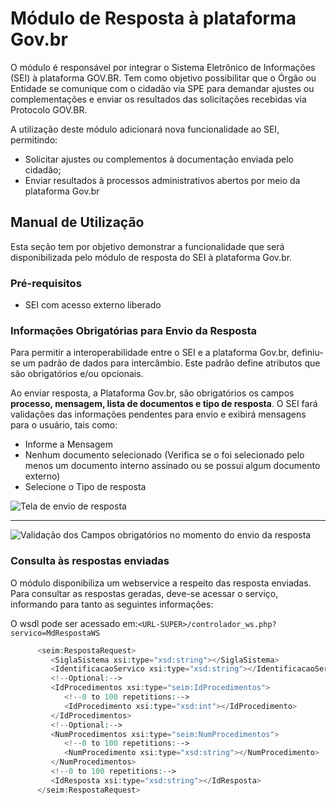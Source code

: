 # Módulo de Resposta à plataforma Gov.br

O módulo é responsável por integrar o Sistema Eletrônico de Informações (SEI) à plataforma GOV.BR. Tem como objetivo possibilitar que o Órgão ou Entidade se comunique com o cidadão via SPE para demandar ajustes ou complementações e enviar os resultados das solicitações recebidas via Protocolo GOV.BR.


A utilização deste módulo adicionará nova funcionalidade ao SEI, permitindo:
 - Solicitar ajustes ou complementos à documentação enviada pelo cidadão;
 - Enviar resultados à processos administrativos abertos por meio da plataforma Gov.br

## Manual de Utilização

Esta seção tem por objetivo demonstrar a funcionalidade que será disponibilizada pelo módulo de resposta do SEI à plataforma Gov.br.

### Pré-requisitos
- SEI com acesso externo liberado

### Informações Obrigatórias para Envio da Resposta

Para permitir a interoperabilidade entre o SEI e a plataforma Gov.br, definiu-se um padrão de dados para intercâmbio. Este padrão define atributos que são obrigatórios e/ou opcionais.

Ao enviar resposta, a Plataforma Gov.br, são obrigatórios os campos **processo, mensagem, lista de documentos e tipo de resposta**. O SEI fará validações das informações pendentes para envio e exibirá mensagens para o usuário, tais como:

- Informe a Mensagem
- Nenhum documento selecionado (Verifica se o foi selecionado pelo menos um documento interno assinado ou se possui algum documento externo)
- Selecione o Tipo de resposta

![Tela de envio de resposta](imagens/tela_mod_resposta.gif)

---

![Validação dos Campos obrigatórios no momento do envio da resposta](imagens/mod_resposta_validacoes.gif)

### Consulta às respostas enviadas

O módulo disponibiliza um webservice a respeito das resposta enviadas. Para consultar as respostas geradas, deve-se acessar o serviço, informando para tanto as seguintes informações:

O wsdl pode ser acessado em:```<URL-SUPER>/controlador_ws.php?servico=MdRespostaWS```

```php
      <seim:RespostaRequest>
         <SiglaSistema xsi:type="xsd:string"></SiglaSistema>
         <IdentificacaoServico xsi:type="xsd:string"></IdentificacaoServico>
         <!--Optional:-->
         <IdProcedimentos xsi:type="seim:IdProcedimentos">
            <!--0 to 100 repetitions:-->
            <IdProcedimento xsi:type="xsd:int"></IdProcedimento>
         </IdProcedimentos>
         <!--Optional:-->
         <NumProcedimentos xsi:type="seim:NumProcedimentos">
            <!--0 to 100 repetitions:-->
            <NumProcedimento xsi:type="xsd:string"></NumProcedimento>
         </NumProcedimentos>
         <!--0 to 100 repetitions:-->
         <IdResposta xsi:type="xsd:string"></IdResposta>
      </seim:RespostaRequest>
```
